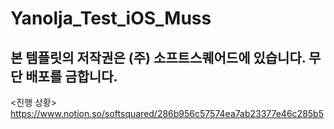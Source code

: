 # Yanolja_Test_iOS_Muss

## 본 템플릿의 저작권은 (주) 소프트스퀘어드에 있습니다. 무단 배포를 금합니다.

<진행 상황>
https://www.notion.so/softsquared/286b956c57574ea7ab23377e46c285b5
